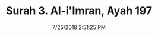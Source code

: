 ---
title       : "Surah 3. Al-i'Imran, Ayah 197"
date        : 7/25/2018 2:51:25 PM
draft       : false
type        : "quran"
layout      : "compare"
BookCode    : "CMP"
SurahNumber : "3"
AyahNumber  : "197"
TotalAyah   : "200"
---